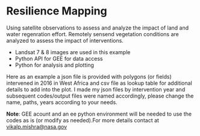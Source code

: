 # Resilience Mapping

Using satellite observations to assess and analyze the impact of land and water regenration effort. Remotely sensend vegetation conditions are analyzed to assess the impact of interventions.    

- Landsat 7 & 8 images are used in this example 
- Python API for GEE for data access 
- Python for analysis and plotting

Here as an example a json file is provided with polygons (or fields) intervened in 2016 in West Africa and csv file as lookup table for additional details to add into the plot. I made my json files by intervention year and subsequent codes/output files were named accordingly, please change the name, paths, years according to your needs.    

**Note**: GEE acount and an ee python environment will be needed to use the codes as is (or modify as needed).For more details contact at vikalp.mishra@nasa.gov
